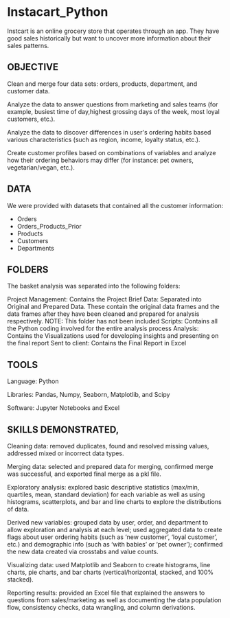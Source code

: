 # Instacart_Python
Instcart is an online grocery store that operates through an app. They have good sales historically but want to uncover more information about their sales patterns.


## OBJECTIVE
Clean and merge four data sets: orders, products, department, and customer data.

Analyze the data to answer questions from marketing and sales teams (for example, busiest time of day,highest grossing days of the week, most loyal customers, etc.).

Analyze the data to discover differences in user's ordering habits based various characteristics (such as region, income, loyalty status, etc.).

Create customer profiles based on combinations of variables and analyze how their ordering behaviors may differ (for instance: pet owners, vegetarian/vegan, etc.).


## DATA
We were provided with datasets that contained all the customer information:

- Orders
- Orders_Products_Prior
- Products
- Customers
- Departments


## FOLDERS
The basket analysis was separated into the following folders:

Project Management: Contains the Project Brief
Data: Separated into Original and Prepared Data. These contain the original data frames and the data frames after they have been cleaned and prepared for analysis respectively. NOTE: This folder has not been included
Scripts: Contains all the Python coding involved for the entire analysis process
Analysis: Contains the Visualizations used for developing insights and presenting on the final report
Sent to client: Contains the Final Report in Excel


## TOOLS
Language: Python

Libraries: Pandas, Numpy, Seaborn, Matplotlib, and Scipy

Software: Jupyter Notebooks and Excel


## SKILLS DEMONSTRATED,
Cleaning data: removed duplicates, found and resolved missing values, addressed mixed or incorrect data types.

Merging data: selected and prepared data for merging, confirmed merge was successful, and exported final merge as a pkl file.

Exploratory analysis: explored basic descriptive statistics (max/min, quartiles, mean, standard deviation) for each variable as well as using histograms, scatterplots, and bar and line charts to explore the distributions of data.

Derived new variables: grouped data by user, order, and department to allow exploration and analysis at each level; used aggregated data to create flags about user ordering habits (such as ‘new customer’, ‘loyal customer’, etc.) and demographic info (such as ‘with babies’ or ‘pet owner’); confirmed the new data created via crosstabs and value counts.

Visualizing data: used Matplotlib and Seaborn to create histograms, line charts, pie charts, and bar charts (vertical/horizontal, stacked, and 100% stacked).

Reporting results: provided an Excel file that explained the answers to questions from sales/marketing as well as documenting the data population flow, consistency checks, data wrangling, and column derivations.
